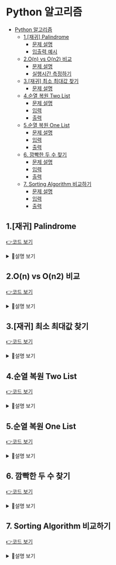 # Python 알고리즘

- [Python 알고리즘](#python-알고리즘)
  - [1.[재귀] Palindrome](#1재귀-palindrome)
    - [문제 설명](#문제-설명)
    - [입출력 예시](#입출력-예시)
  - [2.O(n) vs O(n2) 비교](#2on-vs-on2-비교)
    - [문제 설명](#문제-설명-1)
    - [실행시간 측정하기](#실행시간-측정하기)
  - [3.[재귀] 최소 최대값 찾기](#3재귀-최소-최대값-찾기)
    - [문제 설명](#문제-설명-2)
  - [4.순열 복원 Two List](#4순열-복원-two-list)
    - [문제 설명](#문제-설명-3)
    - [입력](#입력)
    - [출력](#출력)
  - [5.순열 복원 One List](#5순열-복원-one-list)
    - [문제 설명](#문제-설명-4)
    - [입력](#입력-1)
    - [출력](#출력-1)
  - [6. 깜빡한 두 수 찾기](#6-깜빡한-두-수-찾기)
    - [문제 설명](#문제-설명-5)
    - [입력](#입력-2)
    - [출력](#출력-2)
  - [7. Sorting Algorithm 비교하기](#7-sorting-algorithm-비교하기)
    - [문제 설명](#문제-설명-6)
    - [입력](#입력-3)
    - [출력](#출력-3)


## 1.[재귀] Palindrome

[👉코드 보기](palindrome.py)

<details><summary>🔻설명 보기</summary>

### 문제 설명

- 좌우가 대칭인 문자열을 palindrome이라 한다 (예: radar, 1122, madam, a, 빈 문자열 등)
  - 문자열을 구성하는 문자는 영어 대문자와 소문자이며, 대문자와 소문자는 구별하지 않는다. (예: Radars palindrome)
  - 문자열이 여러 단어로 구성된 하나의 문장일 수도 있다. (예: I am AI 라면 공백을 모두 제거한 IamAI 문자열이 palindrome인지 아닌지를 검사해야 한다.)

---

- 길이가 `k`인 문자열 `s`에 대해, `s[0] == s[k-1]` 이어야 하고, `s[1]...s[k-2]` 까지가 다시 palindrome이면 `s`가 palindrome이 된다. 즉, 재귀적인 방법으로 문자열이
palindrome인지 검사할 수 있다.

- 재귀 함수 **palindrome(s, left, right)** 를 작성한다 (문자열 `s`의 `s[left]...s[right]` 이 palindrome이면 `True`, 아니면 `False` 리턴)
  - [주의1] 반드시 재귀함수로 작성해야 함
  - [주의2] 입력 문자열의 길이는 0 이상임. (그래서 빈 문자열도 입력 가능함. 빈 문자열은 palindrome임.)

### 입출력 예시

입력 1

```shell script
radar
```

출력 1

```shell script
True
```

입력 2

```shell script
salsa
```

출력 2

```shell script
False
```

입력 3

```shell script
Rats live on no evil star
```

출력 3

```shell script
True
```

</details>

## 2.O(n) vs O(n2) 비교

[👉코드 보기](on_vs_on2.py)

<details><summary>🔻설명 보기</summary>

### 문제 설명

다항식 계산으로 O(n) 시간 비교

- `f(x) = a0x^0 + a1x^1 + ... + a(n-1)n^(x-1) • 
- 위의 식은 전형적인 `n-1` 차 다항식이다
- 다항식의 `n`개의 계수(coefficient)가 리스트 `A`에 저장되어 있다고 하자
- **evaluate_n2(A, x)**:
  - `f(x)`를 계산하고 그 값을 리턴하는 데, `O(n^2)` 시간의 계산이 필요한 함수
- **evaluate_n(A, x)** :
  - `f(x)`를 계산하고 그 값을 리턴하는 데, `O(n)` 시간의 계산이 필요한 함수

### 실행시간 측정하기

1. import time
2. time.clock() 함수는 현재 clock 시간을 알려준다.
3. 함수 `f(x)`의 시간을 측정하고 싶다면 다음과 같이 한다.

```python
import time
before = time.clock()   # 현재 시간을 얻는다.
f(x)                    # 함수 f를 호출한다.
after = time.clock()    # 현재 시간을 얻는다.
print(after - before)   # 함수 호출 전과 후의 시간 차이 (= 함수 수행시간)
```

다항식 계산을 위한 두 가지 버전 시간 측정해 보기

1. 입력 크기 `n` 을 `input` 받은 후, `n-1` 차 다항식의 `n`개의 **계수**를 랜덤 생성하여 리스트 `A`에 저장함.
   - `random` 모듈을 `import`한 후, `randint(-999, 999)`을 호출하여 랜덤 정수를 `n`개 생성하면 됨
2. x 값을 `randint(-99, 99)`을 호출하여 생성함
3. 두 함수 `evaluate_n2(A, x)`과 `evaluate_n(A, x)` 을 작성하여 각각 호출함
4. 위의 실행시간 측정 방법을 이용하여 두 함수의 실행시간을 각각 측정하여 출력함

</details>

## 3.[재귀] 최소 최대값 찾기

[👉코드 보기](min_max.py)

<details><summary>🔻설명 보기</summary>

### 문제 설명

입력으로 주어진 n개의 정수를 읽어 최소값과 최대값을 출력하는 `min_max2` 함수를 작성

- `min_max2(A)` : `A`의 값 중에서 최소값과 최대값을 찾아 Return(재귀 호출 활용)
- `A`를 2등분 - 최소 최대를 다시 계산하는 방식
- [제약 사항] 재귀함수 호출 시 리스트의 **slicing 활용**
- [제약 사항] python에서 제공하는 `max`, `min` 함수 사용 안 됨

입력 1

```shell script
3 9
```

출력 1

```shell script
3 9
```

입력 2

```shell script
5 9 10 2 4 5 12 8 -6 -2 1
```

출력 2

```shell script
-6 12
```

</details>

## 4.순열 복원 Two List

[👉코드 보기](reconstruct.py)

<details><summary>🔻설명 보기</summary>

### 문제 설명

- 0부터 n-1까지 서로 다른 수로 구성된 순열(permutation) `A`, 리스트 `S`와 `L`은 다음과 같다.
- `S[i]` = `A[0]` ~ `A[i]` 중 A[i]보다 작은 수의 개수
  - S[0] = 0
- `L[i]` = `A[i+1]` ~ `A[n-1]`까지 수 중에서 A[i]보다 큰 수의 개수
  - L[n-1] = 0
  
실수로 리스트 A를 잃어버려서 `S`와 `L`만가지고 있다고 하고 `A`를 **재구성**하면 된다.

### 입력

- 첫 줄에 리스트 `S`의 값 n개
- 두번째 줄에 리스트 `L`의 값 n개

### 출력

- `print(A)`


입력 1

```shell script
0 1 2 3 4
4 3 2 1 0
```

출력 1

```shell script
[0, 1, 2, 3, 4]
```

입력 2

```shell script
0 0 0 0 0
0 0 0 0 0
```

출력 2

```shell script
[4, 3, 2, 1, 0]
```

입력 3

```shell script
0 1 1 3 3
4 2 2 0 0
```

출력 3

```shell script
[0, 2, 1, 4, 3]
```

</details>


## 5.순열 복원 One List

[👉코드 보기](reconstruct2.py)

<details><summary>🔻설명 보기</summary>

### 문제 설명

- 0부터 n-1까지 서로 다른 수로 구성된 순열(permutation) `A`, 리스트 `B`는 다음과 같다.
- `B[i]` = `A[0]` ~ `A[i-1]` 중 A[i]보다 작은 수의 개수
  - B[0] = 0
  
실수로 리스트 A를 잃어버려서 `B`만 가지고 있다고 하고 `A`를 **재구성**하면 된다.

### 입력

- 첫 줄에 리스트 `B`의 값 n개(n은 1이상 1000이하)

### 출력

- `print(A)`


입력 1

```shell script
0 1 2 3 4
```

출력 1

```shell script
[0, 1, 2, 3, 4]
```

입력 2

```shell script
0 0 0 0 0
```

출력 2

```shell script
[4, 3, 2, 1, 0]
```

입력 3

```shell script
0 0 0 3 2 5 5
```

출력 3

```shell script
[3, 1, 0, 4, 2, 6, 5]
```

</details>


## 6. 깜빡한 두 수 찾기

[👉코드 보기](two_missing_num.py)

<details><summary>🔻설명 보기</summary>

### 문제 설명

- `1`부터 `n`까지의 수를 모두 더하다가 실수로 두 수를 뺴고 더했다. 이 합을 `S`라고 하자.
- 다시 `1`부터 `n`까지의 수의 제곱을 더하다가 두 수의 제곱을 빼고 더했다. 이 합을 `T`라고 하자.

### 입력

- 첫 줄에 값 `n`이 주어지고
- 다음 줄에는 두 합 `S`와 `T`가 한 줄에 주어진다.

### 출력

- 빠진 두 수를 작은 수, 큰 수 순서대로 출력


입력 1

```shell script
5
9 35
```

출력 1

```shell script
2 4
```

입력 2

```shell script
10
44 312
```

출력 2

```shell script
3 8
```

</details>

## 7. Sorting Algorithm 비교하기

[👉코드 보기](sorting.py)

<details><summary>🔻설명 보기</summary>

### 문제 설명

Quick, Merge, Heap 정렬을 모두 구현해보기

시간 비교, 교환-이동 횟수를 비교

### 입력

100

### 출력

시간

</details>